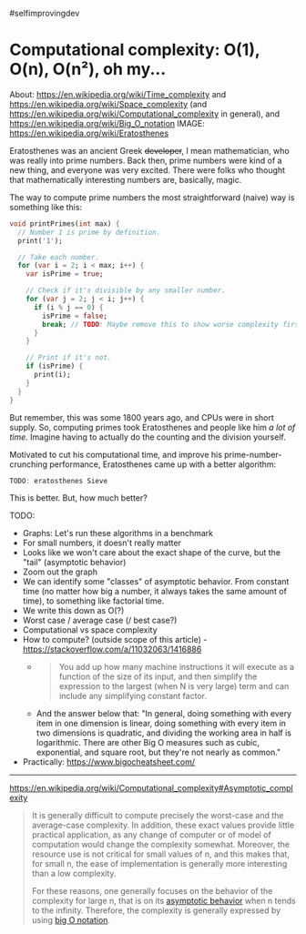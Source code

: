 #selfimprovingdev 

# Computational complexity: O(1), O(n), O(n²), oh my...

About: https://en.wikipedia.org/wiki/Time_complexity and https://en.wikipedia.org/wiki/Space_complexity (and https://en.wikipedia.org/wiki/Computational_complexity in general), and https://en.wikipedia.org/wiki/Big_O_notation
IMAGE: https://en.wikipedia.org/wiki/Eratosthenes

Eratosthenes was an ancient Greek ~~developer~~, I mean mathematician, who was really into prime numbers. Back then, prime numbers were kind of a new thing, and everyone was very excited. There were folks who thought that mathematically interesting numbers are, basically, magic.

The way to compute prime numbers the most straightforward (naive) way is something like this:

```dart
void printPrimes(int max) {
  // Number 1 is prime by definition.
  print('1');

  // Take each number.
  for (var i = 2; i < max; i++) {
    var isPrime = true;

    // Check if it's divisible by any smaller number.
    for (var j = 2; j < i; j++) {
      if (i % j == 0) {
        isPrime = false;
        break; // TODO: Maybe remove this to show worse complexity first? But only if it's O(n2) vs O(n log(n)).
      }
    }

    // Print if it's not.
    if (isPrime) {
      print(i);
    }
  }
}
```

But remember, this was some 1800 years ago, and CPUs were in short supply. So, computing primes took Eratosthenes and people like him *a lot of time.* Imagine having to actually do the counting and the division yourself.

Motivated to cut his computational time, and improve his prime-number-crunching performance, Eratosthenes came up with a better algorithm:

```dart
TODO: eratosthenes Sieve
```

This is better. But, how much better?

TODO: 

- Graphs: Let's run these algorithms in a benchmark
- For small numbers, it doesn't really matter
- Looks like we won't care about the exact shape of the curve, but the "tail" (asymptotic behavior)
- Zoom out the graph
- We can identify some "classes" of asymptotic behavior. From constant time (no matter how big a number, it always takes the same amount of time), to something like factorial time.
- We write this down as O(?)
- Worst case / average case (/ best case?)
- Computational vs space complexity
- How to compute? (outside scope of this article) - https://stackoverflow.com/a/11032063/1416886 
	- > You add up how many machine instructions it will execute as a function of the size of its input, and then simplify the expression to the largest (when N is very large) term and can include any simplifying constant factor.
	- And the answer below that: "In general, doing something with every item in one dimension is linear, doing something with every item in two dimensions is quadratic, and dividing the working area in half is logarithmic. There are other Big O measures such as cubic, exponential, and square root, but they're not nearly as common."
- Practically: https://www.bigocheatsheet.com/


---

https://en.wikipedia.org/wiki/Computational_complexity#Asymptotic_complexity

> It is generally difficult to compute precisely the worst-case and the average-case complexity. In addition, these exact values provide little practical application, as any change of computer or of model of computation would change the complexity somewhat. Moreover, the resource use is not critical for small values of n, and this makes that, for small n, the ease of implementation is generally more interesting than a low complexity.
> 
> For these reasons, one generally focuses on the behavior of the complexity for large n, that is on its [asymptotic behavior](https://en.wikipedia.org/wiki/Asymptotic_analysis "Asymptotic analysis") when n tends to the infinity. Therefore, the complexity is generally expressed by using [big O notation](https://en.wikipedia.org/wiki/Big_O_notation "Big O notation").